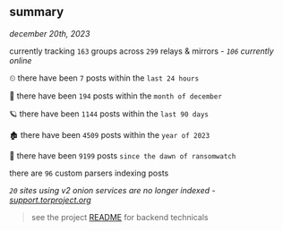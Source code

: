 
## summary
_december 20th, 2023_

currently tracking `163` groups across `299` relays & mirrors - _`106` currently online_

⏲ there have been `7` posts within the `last 24 hours`

🦈 there have been `194` posts within the `month of december`

🪐 there have been `1144` posts within the `last 90 days`

🏚 there have been `4509` posts within the `year of 2023`

🦕 there have been `9199` posts `since the dawn of ransomwatch`

there are `96` custom parsers indexing posts

_`20` sites using v2 onion services are no longer indexed - [support.torproject.org](https://support.torproject.org/onionservices/v2-deprecation/)_

> see the project [README](https://github.com/joshhighet/ransomwatch#ransomwatch--) for backend technicals

